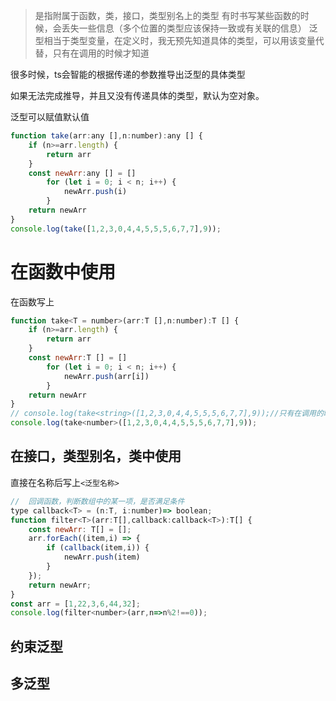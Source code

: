 > 是指附属于函数，类，接口，类型别名上的类型
有时书写某些函数的时候，会丢失一些信息（多个位置的类型应该保持一致或有关联的信息）
泛型相当于类型变量，在定义时，我无预先知道具体的类型，可以用该变量代替，只有在调用的时候才知道

很多时候，ts会智能的根据传递的参数推导出泛型的具体类型

如果无法完成推导，并且又没有传递具体的类型，默认为空对象。

泛型可以赋值默认值
```js
function take(arr:any [],n:number):any [] {
    if (n>=arr.length) {
        return arr
    }
    const newArr:any [] = []
        for (let i = 0; i < n; i++) {
            newArr.push(i)
        }
    return newArr
}
console.log(take([1,2,3,0,4,4,5,5,5,6,7,7],9));
```
# 在函数中使用
在函数写上<T>
```js
function take<T = number>(arr:T [],n:number):T [] {
    if (n>=arr.length) {
        return arr
    }
    const newArr:T [] = []
        for (let i = 0; i < n; i++) {
            newArr.push(arr[i])
        }
    return newArr
}
// console.log(take<string>([1,2,3,0,4,4,5,5,5,6,7,7],9));//只有在调用的时候使用
console.log(take<number>([1,2,3,0,4,4,5,5,5,6,7,7],9));

```

## 在接口，类型别名，类中使用
直接在名称后写上```<泛型名称>```

```js
//  回调函数，判断数组中的某一项，是否满足条件
type callback<T> = (n:T, i:number)=> boolean;
function filter<T>(arr:T[],callback:callback<T>):T[] {
    const newArr: T[] = [];
    arr.forEach((item,i) => {
        if (callback(item,i)) {
            newArr.push(item)
        }
    });
    return newArr;
}
const arr = [1,22,3,6,44,32];
console.log(filter<number>(arr,n=>n%2!==0));

```
## 约束泛型

## 多泛型